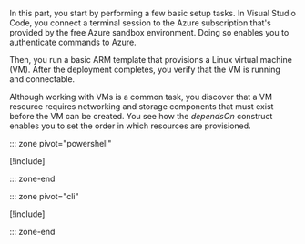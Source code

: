 In this part, you start by performing a few basic setup tasks. In Visual Studio Code, you connect a terminal session to the Azure subscription that's provided by the free Azure sandbox environment. Doing so enables you to authenticate commands to Azure.

Then, you run a basic ARM template that provisions a Linux virtual machine (VM). After the deployment completes, you verify that the VM is running and connectable.

Although working with VMs is a common task, you discover that a VM resource requires networking and storage components that must exist before the VM can be created. You see how the _dependsOn_ construct enables you to set the order in which resources are provisioned.

::: zone pivot="powershell"

[!include[](./powershell/3-exercise-dependencies.md)]

::: zone-end

::: zone pivot="cli"

[!include[](./azcli/3-exercise-dependencies.md)]

::: zone-end